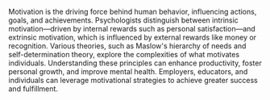Motivation is the driving force behind human behavior, influencing actions, goals, and achievements. Psychologists distinguish between intrinsic motivation—driven by internal rewards such as personal satisfaction—and extrinsic motivation, which is influenced by external rewards like money or recognition. Various theories, such as Maslow's hierarchy of needs and self-determination theory, explore the complexities of what motivates individuals. Understanding these principles can enhance productivity, foster personal growth, and improve mental health. Employers, educators, and individuals can leverage motivational strategies to achieve greater success and fulfillment.